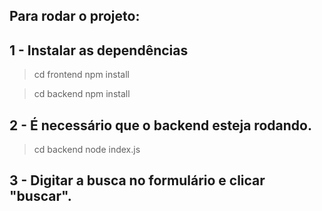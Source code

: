 ## Para rodar o projeto:

## 1 - Instalar as dependências

> cd frontend
> npm install

> cd backend
> npm install

## 2 - É necessário que o backend esteja rodando.

> cd backend
> node index.js

## 3 - Digitar a busca no formulário e clicar "buscar".
